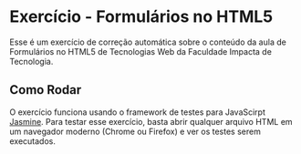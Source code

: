 # Exercício - Formulários no HTML5

Esse é um exercício de correção automática sobre o conteúdo da aula de Formulários no HTML5 de Tecnologias Web da Faculdade Impacta de Tecnologia.

## Como Rodar

O exercício funciona usando o framework de testes para JavaScirpt [Jasmine](https://jasmine.github.io). Para testar esse exercício, basta abrir qualquer arquivo HTML em um navegador moderno (Chrome ou Firefox) e ver os testes serem executados.

